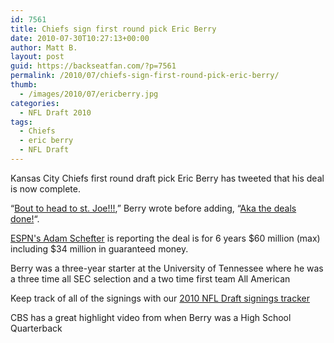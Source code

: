 ```yaml
---
id: 7561
title: Chiefs sign first round pick Eric Berry
date: 2010-07-30T10:27:13+00:00
author: Matt B.
layout: post
guid: https://backseatfan.com/?p=7561
permalink: /2010/07/chiefs-sign-first-round-pick-eric-berry/
thumb:
  - /images/2010/07/ericberry.jpg
categories:
  - NFL Draft 2010
tags:
  - Chiefs
  - eric berry
  - NFL Draft
---
```


<div class="entry">
  <p>
    Kansas City Chiefs first round draft pick Eric Berry has tweeted that his deal is now complete.
  </p>

  <p>
    &#8220;<a href="http://twitter.com/berry1429/statuses/19923531126">Bout to head to st. Joe!!!</a>,&#8221; Berry wrote before adding, &#8220;<a href="http://twitter.com/berry1429/statuses/19924209927">Aka the deals done!</a>&#8220;.
  </p>

  <p>
    <a href="http://twitter.com/Adam_Schefter/statuses/19928330275">ESPN's Adam Schefter</a> is reporting the deal is for 6 years $60 million (max) including $34 million in guaranteed money.
  </p>

  <p>
    Berry was a three-year starter at the University of Tennessee where he was a three time all SEC selection and a two time first team All American
  </p>

  <p>
    Keep track of all of the signings with our <a href="https://backseatfan.com/index.php/2010/04/2010-nfl-draft-rookie-signing-status/">2010 NFL Draft signings tracker</a>
  </p>

  <p>
    CBS has a great highlight video from when Berry was a High School Quarterback<br />
  </p>
</div>
